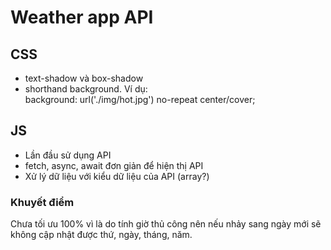 # Weather app API

## CSS
- text-shadow và box-shadow
- shorthand background. Ví dụ: <br>
background: url('./img/hot.jpg') no-repeat center/cover;

## JS
- Lần đầu sử dụng API
- fetch, async, await đơn giản để hiện thị API
- Xử lý dữ liệu với kiểu dữ liệu của API (array?)

### Khuyết điểm
Chưa tối ưu 100% vì là do tính giờ thủ công nên nếu nhảy sang ngày mới sẽ không cập nhật được thứ, ngày, tháng, năm.